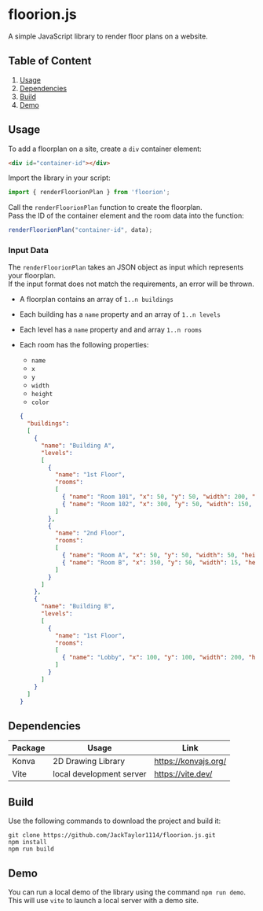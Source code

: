 # floorion.js

A simple JavaScript library to render floor plans on a website.

## Table of Content
1. [Usage](#usage)  
2. [Dependencies](#dependencies)  
3. [Build](#build) 
4. [Demo](#demo)

## Usage

To add a floorplan on a site, create a `div` container element:
```html
<div id="container-id"></div>
```
Import the library in your script:
```js
import { renderFloorionPlan } from 'floorion';
```
Call the `renderFloorionPlan` function to create the floorplan.\
Pass the ID of the container element and the room data into the function:
```js
renderFloorionPlan("container-id", data);
```

### Input Data

The `renderFloorionPlan` takes an JSON object as input which represents your floorplan.\
If the input format does not match the requirements, an error will be thrown.

* A floorplan contains an array of `1..n buildings`
* Each building has a `name` property and an array of `1..n levels`
* Each level has a `name` property and and array `1..n rooms`
* Each room has the following properties:
  * `name`
  * `x`
  * `y`
  * `width`
  * `height`
  * `color`

  ```json
  {
    "buildings": 
    [
      {
        "name": "Building A",
        "levels": 
        [
          {
            "name": "1st Floor",
            "rooms": 
            [
              { "name": "Room 101", "x": 50, "y": 50, "width": 200, "height": 150, "color": "blue" },
              { "name": "Room 102", "x": 300, "y": 50, "width": 150, "height": 150, "color": "red" }
            ]
          },
          {
            "name": "2nd Floor",
            "rooms": 
            [
              { "name": "Room A", "x": 50, "y": 50, "width": 50, "height": 40, "color": "green" },
              { "name": "Room B", "x": 350, "y": 50, "width": 15, "height": 15, "color": "beige" }
            ]
          }
        ]
      },
      {
        "name": "Building B",
        "levels": 
        [
          {
            "name": "1st Floor",
            "rooms": 
            [
              { "name": "Lobby", "x": 100, "y": 100, "width": 200, "height": 150, "color": "red" }
            ]
          }
        ]
      }
    ]
  }
  ```

## Dependencies

| Package    | Usage | Link |
| -------- | ------- | ------- |
| Konva  | 2D Drawing Library  | https://konvajs.org/
| Vite | local development server  | https://vite.dev/

## Build

Use the following commands to download the project and build it:
```
git clone https://github.com/JackTaylor1114/floorion.js.git
npm install
npm run build
```

## Demo

You can run a local demo of the library using the command `npm run demo`.\
This will use `vite` to launch a local server with a demo site.
